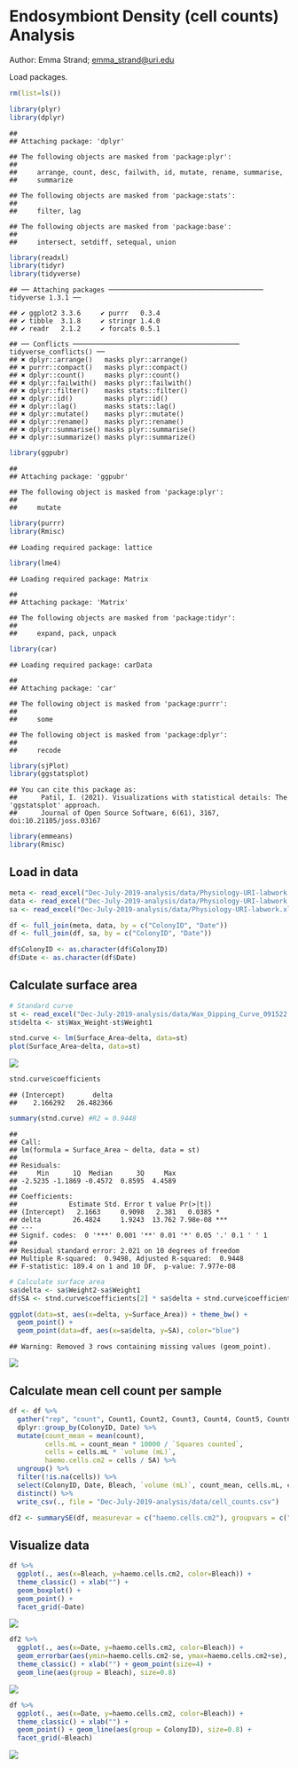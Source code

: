 Endosymbiont Density (cell counts) Analysis
================
Author: Emma Strand; <emma_strand@uri.edu>

Load packages.

``` r
rm(list=ls())

library(plyr)
library(dplyr)
```

    ## 
    ## Attaching package: 'dplyr'

    ## The following objects are masked from 'package:plyr':
    ## 
    ##     arrange, count, desc, failwith, id, mutate, rename, summarise,
    ##     summarize

    ## The following objects are masked from 'package:stats':
    ## 
    ##     filter, lag

    ## The following objects are masked from 'package:base':
    ## 
    ##     intersect, setdiff, setequal, union

``` r
library(readxl)
library(tidyr)
library(tidyverse)
```

    ## ── Attaching packages ─────────────────────────────────────── tidyverse 1.3.1 ──

    ## ✔ ggplot2 3.3.6     ✔ purrr   0.3.4
    ## ✔ tibble  3.1.8     ✔ stringr 1.4.0
    ## ✔ readr   2.1.2     ✔ forcats 0.5.1

    ## ── Conflicts ────────────────────────────────────────── tidyverse_conflicts() ──
    ## ✖ dplyr::arrange()   masks plyr::arrange()
    ## ✖ purrr::compact()   masks plyr::compact()
    ## ✖ dplyr::count()     masks plyr::count()
    ## ✖ dplyr::failwith()  masks plyr::failwith()
    ## ✖ dplyr::filter()    masks stats::filter()
    ## ✖ dplyr::id()        masks plyr::id()
    ## ✖ dplyr::lag()       masks stats::lag()
    ## ✖ dplyr::mutate()    masks plyr::mutate()
    ## ✖ dplyr::rename()    masks plyr::rename()
    ## ✖ dplyr::summarise() masks plyr::summarise()
    ## ✖ dplyr::summarize() masks plyr::summarize()

``` r
library(ggpubr)
```

    ## 
    ## Attaching package: 'ggpubr'

    ## The following object is masked from 'package:plyr':
    ## 
    ##     mutate

``` r
library(purrr)
library(Rmisc)
```

    ## Loading required package: lattice

``` r
library(lme4)
```

    ## Loading required package: Matrix

    ## 
    ## Attaching package: 'Matrix'

    ## The following objects are masked from 'package:tidyr':
    ## 
    ##     expand, pack, unpack

``` r
library(car)
```

    ## Loading required package: carData

    ## 
    ## Attaching package: 'car'

    ## The following object is masked from 'package:purrr':
    ## 
    ##     some

    ## The following object is masked from 'package:dplyr':
    ## 
    ##     recode

``` r
library(sjPlot)
library(ggstatsplot)
```

    ## You can cite this package as:
    ##      Patil, I. (2021). Visualizations with statistical details: The 'ggstatsplot' approach.
    ##      Journal of Open Source Software, 6(61), 3167, doi:10.21105/joss.03167

``` r
library(emmeans)
library(Rmisc)
```

## Load in data

``` r
meta <- read_excel("Dec-July-2019-analysis/data/Physiology-URI-labwork.xlsx", sheet = "Master-ID-List")
data <- read_excel("Dec-July-2019-analysis/data/Physiology-URI-labwork.xlsx", sheet = "Counts")
sa <- read_excel("Dec-July-2019-analysis/data/Physiology-URI-labwork.xlsx", sheet = "Surface_area")

df <- full_join(meta, data, by = c("ColonyID", "Date")) 
df <- full_join(df, sa, by = c("ColonyID", "Date"))

df$ColonyID <- as.character(df$ColonyID)
df$Date <- as.character(df$Date)
```

## Calculate surface area

``` r
# Standard curve
st <- read_excel("Dec-July-2019-analysis/data/Wax_Dipping_Curve_091522.xlsx")
st$delta <- st$Wax_Weight-st$Weight1

stnd.curve <- lm(Surface_Area~delta, data=st)
plot(Surface_Area~delta, data=st)
```

![](cells_files/figure-gfm/unnamed-chunk-3-1.png)<!-- -->

``` r
stnd.curve$coefficients
```

    ## (Intercept)       delta 
    ##    2.166292   26.482366

``` r
summary(stnd.curve) #R2 = 0.9448
```

    ## 
    ## Call:
    ## lm(formula = Surface_Area ~ delta, data = st)
    ## 
    ## Residuals:
    ##     Min      1Q  Median      3Q     Max 
    ## -2.5235 -1.1869 -0.4572  0.8595  4.4589 
    ## 
    ## Coefficients:
    ##             Estimate Std. Error t value Pr(>|t|)    
    ## (Intercept)   2.1663     0.9098   2.381   0.0385 *  
    ## delta        26.4824     1.9243  13.762 7.98e-08 ***
    ## ---
    ## Signif. codes:  0 '***' 0.001 '**' 0.01 '*' 0.05 '.' 0.1 ' ' 1
    ## 
    ## Residual standard error: 2.021 on 10 degrees of freedom
    ## Multiple R-squared:  0.9498, Adjusted R-squared:  0.9448 
    ## F-statistic: 189.4 on 1 and 10 DF,  p-value: 7.977e-08

``` r
# Calculate surface area
sa$delta <- sa$Weight2-sa$Weight1
df$SA <- stnd.curve$coefficients[2] * sa$delta + stnd.curve$coefficients[1]

ggplot(data=st, aes(x=delta, y=Surface_Area)) + theme_bw() +
  geom_point() +
  geom_point(data=df, aes(x=sa$delta, y=SA), color="blue")
```

    ## Warning: Removed 3 rows containing missing values (geom_point).

![](cells_files/figure-gfm/unnamed-chunk-3-2.png)<!-- -->

## Calculate mean cell count per sample

``` r
df <- df %>%
  gather("rep", "count", Count1, Count2, Count3, Count4, Count5, Count6) %>%
  dplyr::group_by(ColonyID, Date) %>%
  mutate(count_mean = mean(count),
         cells.mL = count_mean * 10000 / `Squares counted`,
         cells = cells.mL * `volume (mL)`, 
         haemo.cells.cm2 = cells / SA) %>%
  ungroup() %>%
  filter(!is.na(cells)) %>%
  select(ColonyID, Date, Bleach, `volume (mL)`, count_mean, cells.mL, cells, haemo.cells.cm2, SA) %>%
  distinct() %>%
  write_csv(., file = "Dec-July-2019-analysis/data/cell_counts.csv")

df2 <- summarySE(df, measurevar = c("haemo.cells.cm2"), groupvars = c("Date", "Bleach"))
```

## Visualize data

``` r
df %>%
  ggplot(., aes(x=Bleach, y=haemo.cells.cm2, color=Bleach)) + 
  theme_classic() + xlab("") +
  geom_boxplot() +
  geom_point() +
  facet_grid(~Date)
```

![](cells_files/figure-gfm/unnamed-chunk-5-1.png)<!-- -->

``` r
df2 %>%
  ggplot(., aes(x=Date, y=haemo.cells.cm2, color=Bleach)) + 
  geom_errorbar(aes(ymin=haemo.cells.cm2-se, ymax=haemo.cells.cm2+se), size=0.8, width=.1) +
  theme_classic() + xlab("") + geom_point(size=4) +
  geom_line(aes(group = Bleach), size=0.8)
```

![](cells_files/figure-gfm/unnamed-chunk-5-2.png)<!-- -->

``` r
df %>%
  ggplot(., aes(x=Date, y=haemo.cells.cm2, color=Bleach)) +
  theme_classic() + xlab("") +
  geom_point() + geom_line(aes(group = ColonyID), size=0.8) +
  facet_grid(~Bleach)
```

![](cells_files/figure-gfm/unnamed-chunk-5-3.png)<!-- -->
